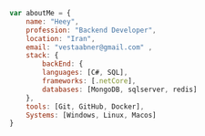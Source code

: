
<!-- ### Available for a  remote job:
[![Linkedin Badge](https://img.shields.io/badge/-ahmadHamidi-0072b1?style=flat&logo=Linkedin&logoColor=white&https://www.linkedin.com/in/ahmad-hamidi-03b0381bb//)](https://www.linkedin.com/in/ahmad-hamidi-03b0381bb/) 
 -->

 
```javascript
var aboutMe = { 
    name: "Heey",
    profession: "Backend Developer",
    location: "Iran",
    email: "vestaabner@gmail.com" ,
    stack: {
        backEnd: {
        languages: [C#, SQL],
        frameworks: [.netCore],
        databases: [MongoDB, sqlserver, redis]
    },
    tools: [Git, GitHub, Docker],
    Systems: [Windows, Linux, Macos]
}
``` 
